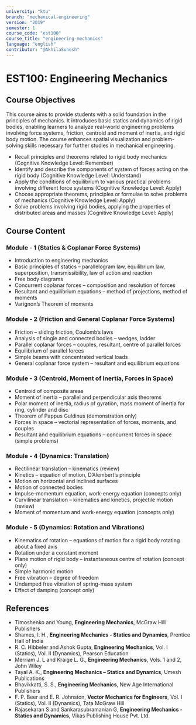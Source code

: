 ```yaml
---
university: "ktu"
branch: "mechanical-engineering"
version: "2019"
semester: 1
course_code: "est100"
course_title: "engineering-mechanics"
language: "english"
contributor: "@AkhilaSunesh"
---
```


# EST100: Engineering Mechanics

## Course Objectives

This course aims to provide students with a solid foundation in the principles of mechanics. It introduces basic statics and dynamics of rigid bodies, enabling learners to analyze real-world engineering problems involving force systems, friction, centroid and moment of inertia, and rigid body motion. The course enhances spatial visualization and problem-solving skills necessary for further studies in mechanical engineering.

* Recall principles and theorems related to rigid body mechanics (Cognitive Knowledge Level: Remember)  
* Identify and describe the components of system of forces acting on the rigid body (Cognitive Knowledge Level: Understand)  
* Apply the conditions of equilibrium to various practical problems involving different force systems (Cognitive Knowledge Level: Apply)  
* Choose appropriate theorems, principles or formulae to solve problems of mechanics (Cognitive Knowledge Level: Apply)  
* Solve problems involving rigid bodies, applying the properties of distributed areas and masses (Cognitive Knowledge Level: Apply)  

## Course Content

### Module - 1 (Statics & Coplanar Force Systems)
* Introduction to engineering mechanics  
* Basic principles of statics – parallelogram law, equilibrium law, superposition, transmissibility, law of action and reaction  
* Free body diagrams  
* Concurrent coplanar forces – composition and resolution of forces  
* Resultant and equilibrium equations – method of projections, method of moments  
* Varignon’s Theorem of moments  

### Module - 2 (Friction and General Coplanar Force Systems)
* Friction – sliding friction, Coulomb’s laws  
* Analysis of single and connected bodies – wedges, ladder  
* Parallel coplanar forces – couples, resultant, centre of parallel forces  
* Equilibrium of parallel forces  
* Simple beams with concentrated vertical loads  
* General coplanar force system – resultant and equilibrium equations  

### Module - 3 (Centroid, Moment of Inertia, Forces in Space)
* Centroid of composite areas  
* Moment of inertia – parallel and perpendicular axis theorems  
* Polar moment of inertia, radius of gyration, mass moment of inertia for ring, cylinder and disc  
* Theorem of Pappus Guldinus (demonstration only)  
* Forces in space – vectorial representation of forces, moments, and couples  
* Resultant and equilibrium equations – concurrent forces in space (simple problems)  

### Module - 4 (Dynamics: Translation)
* Rectilinear translation – kinematics (review)  
* Kinetics – equation of motion, D’Alembert’s principle  
* Motion on horizontal and inclined surfaces  
* Motion of connected bodies  
* Impulse-momentum equation, work-energy equation (concepts only)  
* Curvilinear translation – kinematics and kinetics, projectile motion (review)  
* Moment of momentum and work-energy equation (concepts only)  

### Module - 5 (Dynamics: Rotation and Vibrations)
* Kinematics of rotation – equations of motion for a rigid body rotating about a fixed axis  
* Rotation under a constant moment  
* Plane motion of rigid body – instantaneous centre of rotation (concept only)  
* Simple harmonic motion  
* Free vibration – degree of freedom  
* Undamped free vibration of spring-mass system  
* Effect of damping (concept only)  

## References

* Timoshenko and Young, **Engineering Mechanics**, McGraw Hill Publishers  
* Shames, I. H., **Engineering Mechanics - Statics and Dynamics**, Prentice Hall of India  
* R. C. Hibbeler and Ashok Gupta, **Engineering Mechanics**, Vol. I (Statics), Vol. II (Dynamics), Pearson Education  
* Merriam J. L and Kraige L. G., **Engineering Mechanics**, Vols. 1 and 2, John Wiley  
* Tayal A. K., **Engineering Mechanics – Statics and Dynamics**, Umesh Publications  
* Bhavikkatti, S. S., **Engineering Mechanics**, New Age International Publishers  
* F. P. Beer and E. R. Johnston, **Vector Mechanics for Engineers**, Vol. I (Statics), Vol. II (Dynamics), Tata McGraw Hill  
* Rajasekaran S and Sankarasubramanian G, **Engineering Mechanics - Statics and Dynamics**, Vikas Publishing House Pvt. Ltd.
